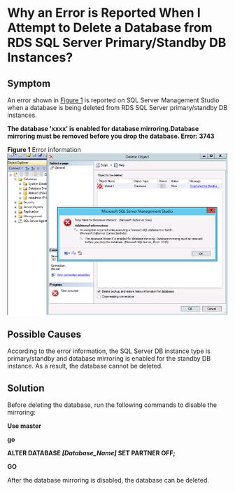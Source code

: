 # Why an Error is Reported When I Attempt to Delete a Database from RDS SQL Server Primary/Standby DB Instances?<a name="rds_faq_0094"></a>

## Symptom<a name="section1194933317013"></a>

An error shown in  [Figure 1](#fig162510431417)  is reported on SQL Server Management Studio when a database is being deleted from RDS SQL Server primary/standby DB instances.

**The database 'xxxx' is enabled for database mirroring.Database mirroring must be removed before you drop the database. Error: 3743**

**Figure  1**  Error information<a name="fig162510431417"></a>  
![](figures/error-information.png "error-information")

## Possible Causes<a name="section17291036522"></a>

According to the error information, the SQL Server DB instance type is primary/standby and database mirroring is enabled for the standby DB instance. As a result, the database cannot be deleted.

## Solution<a name="section630415471754"></a>

Before deleting the database, run the following commands to disable the mirroring:

**Use master**

**go**

**ALTER DATABASE **_\[Database\_Name\]_** SET PARTNER OFF;**

**GO**

After the database mirroring is disabled, the database can be deleted.

